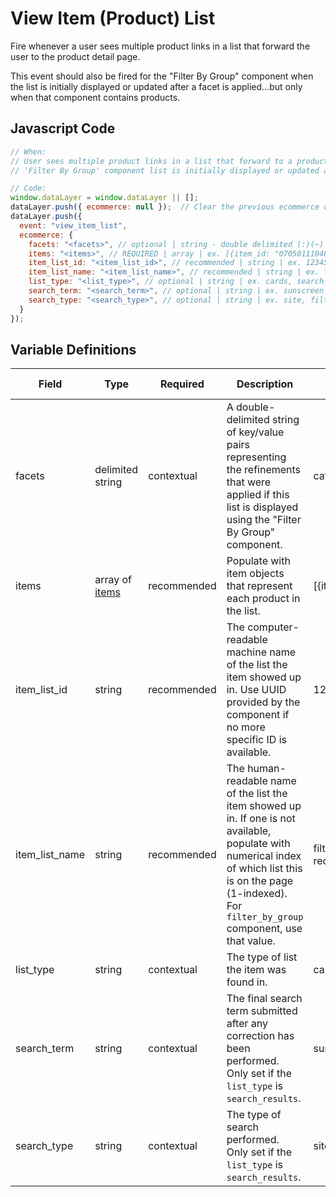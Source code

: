 # View Item (Product) List

Fire whenever a user sees multiple product links in a list that forward the user to the product detail page. 

This event should also be fired for the "Filter By Group" component when the list is initially displayed or updated after a facet is applied...but only when that component contains products.

## Javascript Code

```js
// When:
// User sees multiple product links in a list that forward to a product detail page
// 'Filter By Group' component list is initially displayed or updated after a facet is applied, but only for products

// Code:
window.dataLayer = window.dataLayer || [];
dataLayer.push({ ecommerce: null });  // Clear the previous ecommerce object.
dataLayer.push({
  event: "view_item_list",
  ecommerce: {
    facets: "<facets>", // optional | string - double delimited (:)(~) | ex. category:skin_health~featured_as:best_seller	
    items: "<items>", // REQUIRED | array | ex. [{item_id: "070501110485", item_name: "Neutrogena Hydro Boost Gel-Cream"}]	
    item_list_id: "<item_list_id>", // recommended | string | ex. 12345abcde12345
    item_list_name: "<item_list_name>", // recommended | string | ex. filter_by_group, recommended_products, recently_viewed_products
    list_type: "<list_type>", // optional | string | ex. cards, search_results	
    search_term: "<search_term>", // optional | string | ex. sunscreen
    search_type: "<search_type>", // optional | string | ex. site, filter_by_group
  }
});
```

## Variable Definitions

|Field|Type|Required|Description|Example|Pattern|Min Length|Max Length|Minimum|Maximum|Multiple Of|
| --- | --- | --- | --- | --- | --- | --- | --- | --- | --- | --- |
|facets|delimited string|contextual|A double-delimited string of key/value pairs representing the refinements that were applied if this list is displayed using the "Filter By Group" component.|category:skin_health\~skin_concern:acne\~featured_as:best_seller|
|items|array of [items](/schemas/item.md)|recommended|Populate with item objects that represent each product in the list.|[{item_id: "test"}]
|item_list_id|string|recommended|The computer-readable machine name of the list the item showed up in. Use UUID provided by the component if no more specific ID is available.|12345abcde12345|
|item_list_name|string|recommended|The human-readable name of the list the item showed up in. If one is not available, populate with numerical index of which list this is on the page (1-indexed). For `filter_by_group` component, use that value.|filter_by_group, recommended_products, recently_viewed_products, search_results|
|list_type|string|contextual|The type of list the item was found in.|cards, search_results|
|search_term|string|contextual|The final search term submitted after any correction has been performed. Only set if the `list_type` is `search_results`.|sunscreen|
|search_type|string|contextual|The type of search performed. Only set if the `list_type` is `search_results`.|site, filter_by_group|